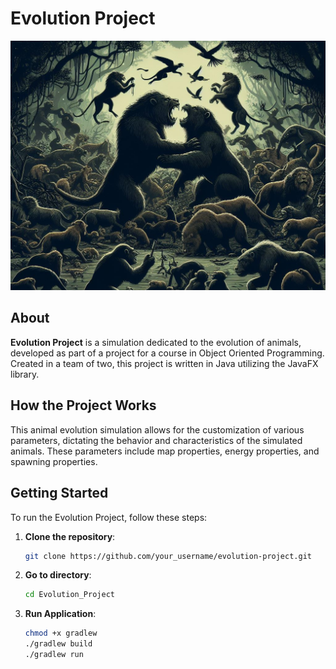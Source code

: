 # Evolution Project
![Project Icon](https://github.com/arturgesiarz/Evolution_Project/blob/main/DarwinWorld/src/main/resources/img/background.png)

## About

**Evolution Project** is a simulation dedicated to the evolution of animals, developed as part of a project for a course in Object Oriented Programming. Created in a team of two, this project is written in Java utilizing the JavaFX library.

## How the Project Works

This animal evolution simulation allows for the customization of various parameters, dictating the behavior and characteristics of the simulated animals. These parameters include map properties, energy properties, and spawning properties.


## Getting Started

To run the Evolution Project, follow these steps:

1. **Clone the repository**:
   ```bash
   git clone https://github.com/your_username/evolution-project.git
   
2. **Go to directory**:
    ```bash
    cd Evolution_Project

3. **Run Application**:
   ```bash
   chmod +x gradlew
   ./gradlew build
   ./gradlew run
